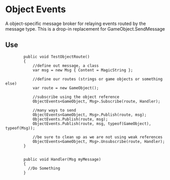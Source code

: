 # Object Events

A object-specific message broker for relaying events routed by the message type. This is a drop-in replacement for GameObject.SendMessage

## Use

`````
        public void TestObjectRoute()
        {
            //define out message, a class
            var msg = new Msg { Content = MagicString };

            //define our routes (strings or game objects or something else)
            var route = new GameObject();

            //subscribe using the object reference
            ObjectEvents<GameObject, Msg>.Subscribe(route, Handler);

            //many ways to send
            ObjectEvents<GameObject, Msg>.Publish(route, msg);
            ObjectEvents.Publish(route, msg);
            ObjectEvents.Publish(route, msg, typeof(GameObject), typeof(Msg));

            //be sure to clean up as we are not using weak references
            ObjectEvents<GameObject, Msg>.Unsubscribe(route, Handler);
        }


        public void Handler(Msg myMessage)
        {
          //Do Something
        }
`````

